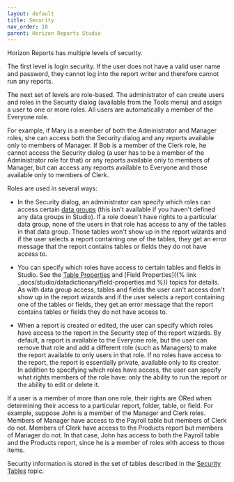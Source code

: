 ```yaml
---
layout: default
title: Security
nav_order: 10
parent: Horizon Reports Studio
---
```


Horizon Reports has multiple levels of security.

The first level is login security. If the user does not have a valid user name and password, they cannot log into the report writer and therefore cannot run any reports.

The next set of levels are role-based. The administrator of can create users and roles in the Security dialog (available from the Tools menu) and assign a user to one or more roles. All users are automatically a member of the Everyone role.

For example, if Mary is a member of both the Administrator and Manager roles, she can access both the Security dialog and any reports available only to members of Manager. If Bob is a member of the Clerk role, he cannot access the Security dialog (a user has to be a member of the Administrator role for that) or any reports available only to members of Manager, but can access any reports available to Everyone and those available only to members of Clerk.

Roles are used in several ways:

* In the Security dialog, an administrator can specify which roles can access certain [data groups](vfps://Topic/_1O90ZE2TD) (this isn't available if you haven't defined any data groups in Studio). If a role doesn't have rights to a particular data group, none of the users in that role has access to any of the tables in that data group. Those tables won't show up in the report wizards and if the user selects a report containing one of the tables, they get an error message that the report contains tables or fields they do not have access to.

* You can specify which roles have access to certain tables and fields in Studio. See the [Table Properties](vfps://Topic/_0PR0RMH8X) and [Field Properties]({% link _docs/studio/datadictionary/field-properties.md %}) topics for details. As with data group access, tables and fields the user can't access don't show up in the report wizards and if the user selects a report containing one of the tables or fields, they get an error message that the report contains tables or fields they do not have access to.

* When a report is created or edited, the user can specify which roles have access to the report in the Security step of the report wizards. By default, a report is available to the Everyone role, but the user can remove that role and add a different role (such as Managers) to make the report available to only users in that role. If no roles have access to the report, the report is essentially private, available only to its creator. In addition to specifying which roles have access, the user can specify what rights members of the role have: only the ability to run the report or the ability to edit or delete it.

If a user is a member of more than one role, their rights are ORed when determining their access to a particular report, folder, table, or field. For example, suppose John is a member of the Manager and Clerk roles. Members of Manager have access to the Payroll table but members of Clerk do not. Members of Clerk have access to the Products report but members of Manager do not. In that case, John has access to both the Payroll table and the Products report, since he is a member of roles with access to those items.

Security information is stored in the set of tables described in the [Security Tables](vfps://Topic/_1OI11ZMWL) topic.

